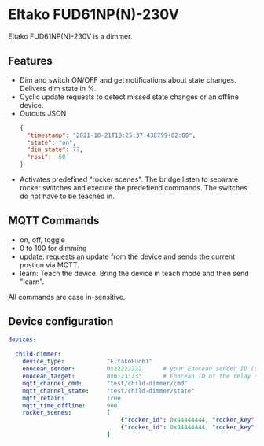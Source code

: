 
# Eltako FUD61NP(N)-230V

Eltako FUD61NP(N)-230V is a dimmer.

## Features

- Dim and switch ON/OFF and get notifications about state changes. Delivers dim state in %.
- Cyclic update requests to detect missed state changes or an  offline device.
- Outouts JSON
    ```json
    {
      "timestamp": "2021-10-21T10:25:37.438799+02:00", 
      "state": "on", 
      "dim_state": 77, 
      "rssi": -60
    }
    ```
- Activates predefined "rocker scenes". The bridge listen to separate rocker switches and execute 
  the predefiend commands. The switches do not have to be teached in.

## MQTT Commands

- on, off, toggle
- 0 to 100 for dimming
- update: requests an update from the device and sends the current postion via MQTT.
- learn: Teach the device. Bring the device in teach mode and then send "learn".

All commands are case in-sensitive.

## Device configuration

```yaml
devices:
  
  child-dimmer:
    device_type:            "EltakoFud61"
    enocean_sender:         0x22222222      # your Enocean sender ID (specific to you USB device!)
    enocean_target:         0x01231233      # Enocean ID of the relay switch
    mqtt_channel_cmd:       "test/child-dimmer/cmd"
    mqtt_channel_state:     "test/child-dimmer/state"
    mqtt_retain:            True
    mqtt_time_offline:      900
    rocker_scenes:          [
                                {"rocker_id": 0x44444444, "rocker_key": 2, "command": "toggle"},
                                {"rocker_id": 0x44444444, "rocker_key": 3, "command": "toggle"},
                            ]
```
